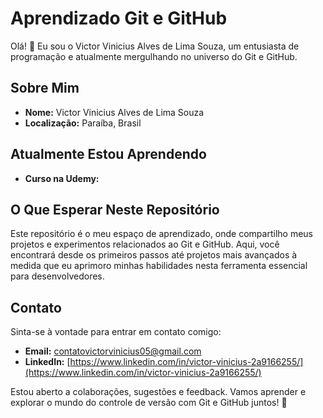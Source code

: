 # Aprendizado Git e GitHub

Olá! 👋 Eu sou o Victor Vinicius Alves de Lima Souza, um entusiasta de programação e atualmente mergulhando no universo do Git e GitHub. 

## Sobre Mim

- **Nome:** Victor Vinicius Alves de Lima Souza
- **Localização:** Paraíba, Brasil

## Atualmente Estou Aprendendo

- **Curso na Udemy:** 

## O Que Esperar Neste Repositório

Este repositório é o meu espaço de aprendizado, onde compartilho meus projetos e experimentos relacionados ao Git e GitHub. Aqui, você encontrará desde os primeiros passos até projetos mais avançados à medida que eu aprimoro minhas habilidades nesta ferramenta essencial para desenvolvedores.

## Contato

Sinta-se à vontade para entrar em contato comigo:

- **Email:** [contatovictorvinicius05@gmail.com](mailto:contatovictorvinicius05@gmail.com)
- **LinkedIn:** [https://www.linkedin.com/in/victor-vinicius-2a9166255/](https://www.linkedin.com/in/victor-vinicius-2a9166255/)

Estou aberto a colaborações, sugestões e feedback. Vamos aprender e explorar o mundo do controle de versão com Git e GitHub juntos! 🚀
